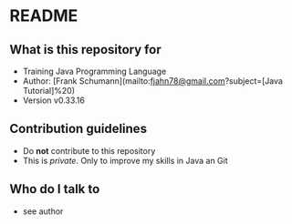 # README

## What is this repository for

*   Training Java Programming Language
*   Author: [Frank Schumann](mailto:fjahn78@gmail.com?subject=[Java Tutorial]%20)
*   Version v0.33.16

## Contribution guidelines

*   Do __not__ contribute to this repository
*   This is _private_. Only to improve my skills in Java an Git

## Who do I talk to

*   see author
